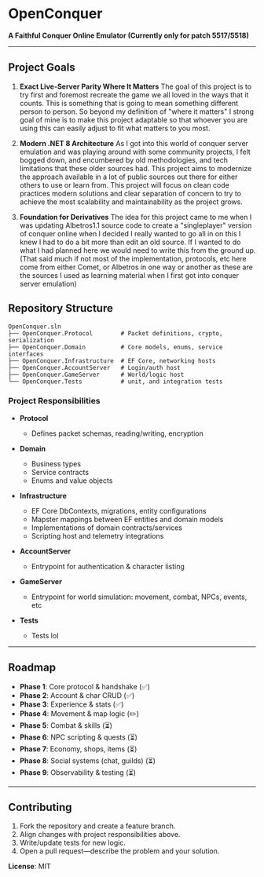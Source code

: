 # OpenConquer 

**A Faithful Conquer Online Emulator (Currently only for patch 5517/5518)**

---

## Project Goals

1. **Exact Live-Server Parity Where It Matters**
   The goal of this project is to try first and foremost recreate the game we all loved in the ways that it counts. This is something that is going to mean something different person to person. So beyond my definition of "where it matters" I strong goal of mine is to make this project adaptable so that whoever you are using this can easily adjust to fit what matters to you most.
    
3. **Modern .NET 8 Architecture**
   As I got into this world of conquer server emulation and was playing around with some community projects, I felt bogged down, and encumbered by old methodologies, and tech limitations that these older sources had. This project aims to modernize the approach available in a lot of public sources out there for either others to use or learn from. This project will focus on clean code practices modern solutions and clear separation of concern to try to achieve the most scalability and maintainability as the project grows.
   
5. **Foundation for Derivatives**
   The idea for this project came to me when I was updating Albetros1.1 source code to create a "singleplayer" version of conquer online when I decided I really wanted to go all in on this I knew I had to do a bit more than edit an old source. If I wanted to do what I had planned here we would need to write this from the ground up. (That said much if not most of the implementation, protocols, etc here come from either Comet, or Albetros in one way or another as these are the sources I used as learning material when I first got into conquer server emulation) 

## Repository Structure

```
OpenConquer.sln
├── OpenConquer.Protocol        # Packet definitions, crypto, serialization
├── OpenConquer.Domain          # Core models, enums, service interfaces
├── OpenConquer.Infrastructure  # EF Core, networking hosts
├── OpenConquer.AccountServer   # Login/auth host
├── OpenConquer.GameServer      # World/logic host
└── OpenConquer.Tests           # unit, and integration tests
```

### Project Responsibilities

* **Protocol**

  * Defines packet schemas, reading/writing, encryption

* **Domain**

  * Business types
  * Service contracts
  * Enums and value objects

* **Infrastructure**

  * EF Core DbContexts, migrations, entity configurations
  * Mapster mappings between EF entities and domain models
  * Implementations of domain contracts/services
  * Scripting host and telemetry integrations

* **AccountServer**

  * Entrypoint for authentication & character listing

* **GameServer**

  * Entrypoint for world simulation: movement, combat, NPCs, events, etc

* **Tests**

  * Tests lol

---

## Roadmap

* **Phase 1**: Core protocol & handshake (✅)
* **Phase 2**: Account & char CRUD (✅)
* **Phase 3**: Experience & stats (✅)
* **Phase 4**: Movement & map logic (✏️)
* **Phase 5**: Combat & skills (⏳)
* **Phase 6**: NPC scripting & quests (⏳)
* **Phase 7**: Economy, shops, items (⏳)
* **Phase 8**: Social systems (chat, guilds) (⏳)
* **Phase 9**: Observability & testing (⏳)

---

## Contributing

1. Fork the repository and create a feature branch.
2. Align changes with project responsibilities above.
3. Write/update tests for new logic.
4. Open a pull request—describe the problem and your solution.

**License**: MIT

